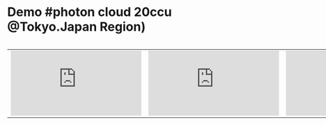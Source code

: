 # Demo #photon cloud 20ccu @Tokyo.Japan Region)
<TABLE WIDTH="100%" height="100%" style="position:absolute;height:640px;z-index:1;width: 100%;"> 
<TR> 
<TD> 

<iframe src="https://playcanv.as/p/m9ZoTmjj/" frameborder="0" width="100%" height="100%"></iframe>
</TD> 
<TD> 
<iframe src="https://playcanv.as/p/m9ZoTmjj/" frameborder="0" width="100%" height="100%"></iframe>

</TD> 
<TD> 
<iframe src="https://playcanv.as/p/m9ZoTmjj/" frameborder="0" width="100%" height="100%"></iframe>

</TD> 
</TR> 
</TABLE> 

<TABLE WIDTH="100%" height="100%" style="position:absolute;height:640px;z-index:1;width: 100%;"> 
<TR> 
<TD> 

<iframe src="https://playcanv.as/p/m9ZoTmjj/" frameborder="0" width="100%" height="100%"></iframe>

</TD> 
<TD> 
<iframe src="https://playcanv.as/p/m9ZoTmjj/" frameborder="0" width="100%" height="100%"></iframe>

</TD> 
<TD> 
<iframe src="https://playcanv.as/p/m9ZoTmjj/" frameborder="0" width="100%" height="100%"></iframe>

</TD> 
</TR> 
</TABLE> 